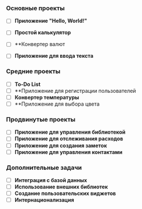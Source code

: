 ### Основные проекты
- [ ] **Приложение "Hello, World!"**

- [ ] **Простой калькулятор**

- [ ] **Конвертер валют

- [ ] **Приложение для ввода текста**

### Средние проекты
- [ ] **To-Do List**
- [ ] **Приложение для регистрации пользователей
- [ ] **Конвертер температуры**
- [ ] **Приложение для выбора цвета

### Продвинутые проекты
- [ ] **Приложение для управления библиотекой**
- [ ] **Приложение для отслеживания расходов**
- [ ] **Приложение для создания заметок**
- [ ] **Приложение для управления контактами**

### Дополнительные задачи
- [ ] **Интеграция с базой данных**
- [ ] **Использование внешних библиотек**
- [ ] **Создание пользовательских виджетов**
- [ ] **Интернационализация**